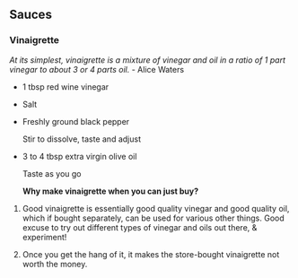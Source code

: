 ## Sauces

### Vinaigrette

*At its simplest, vinaigrette is a mixture of vinegar and oil in a ratio of 1 part vinegar to about 3 or 4 parts oil.* - Alice Waters

* 1 tbsp red wine vinegar
* Salt
* Freshly ground black pepper

  Stir to dissolve, taste and adjust

* 3 to 4 tbsp extra virgin olive oil

  Taste as you go

  **Why make vinaigrette when you can just buy?**

 1. Good vinaigrette is essentially good quality vinegar and good quality oil, which if bought separately, can be used for various other things.  Good excuse to try out different types of vinegar and oils out there, & experiment!

 2. Once you get the hang of it, it makes the store-bought vinaigrette not worth the money.
